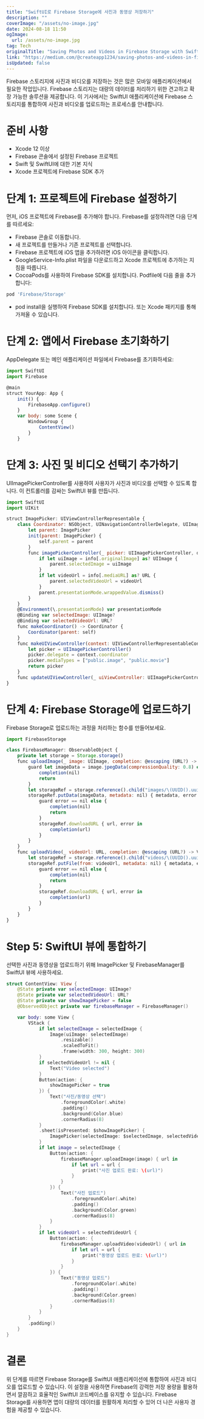 ```yaml
---
title: "SwiftUI로 Firebase Storage에 사진과 동영상 저장하기"
description: ""
coverImage: "/assets/no-image.jpg"
date: 2024-08-18 11:50
ogImage: 
  url: /assets/no-image.jpg
tag: Tech
originalTitle: "Saving Photos and Videos in Firebase Storage with SwiftUI"
link: "https://medium.com/@createapp1234/saving-photos-and-videos-in-firebase-storage-with-swiftui-ef40f527175f"
isUpdated: false
---
```



Firebase 스토리지에 사진과 비디오를 저장하는 것은 많은 모바일 애플리케이션에서 필요한 작업입니다. Firebase 스토리지는 대량의 데이터를 처리하기 위한 견고하고 확장 가능한 솔루션을 제공합니다. 이 기사에서는 SwiftUI 애플리케이션에 Firebase 스토리지를 통합하여 사진과 비디오를 업로드하는 프로세스를 안내합니다.

# 준비 사항

- Xcode 12 이상
- Firebase 콘솔에서 설정된 Firebase 프로젝트
- Swift 및 SwiftUI에 대한 기본 지식
- Xcode 프로젝트에 Firebase SDK 추가

# 단계 1: 프로젝트에 Firebase 설정하기

<div class="content-ad"></div>

먼저, iOS 프로젝트에 Firebase를 추가해야 합니다. Firebase를 설정하려면 다음 단계를 따르세요:

- Firebase 콘솔로 이동합니다.
- 새 프로젝트를 만들거나 기존 프로젝트를 선택합니다.
- Firebase 프로젝트에 iOS 앱을 추가하려면 iOS 아이콘을 클릭합니다.
- GoogleService-Info.plist 파일을 다운로드하고 Xcode 프로젝트에 추가하는 지침을 따릅니다.
- CocoaPods를 사용하여 Firebase SDK를 설치합니다. Podfile에 다음 줄을 추가합니다:

```js
pod 'Firebase/Storage'
```

- pod install을 실행하여 Firebase SDK를 설치합니다. 또는 Xcode 패키지를 통해 가져올 수 있습니다.

<div class="content-ad"></div>

# 단계 2: 앱에서 Firebase 초기화하기

AppDelegate 또는 메인 애플리케이션 파일에서 Firebase를 초기화하세요:

```js
import SwiftUI
import Firebase
```

```js
@main
struct YourApp: App {
    init() {
        FirebaseApp.configure()
    }
    var body: some Scene {
        WindowGroup {
            ContentView()
        }
    }
```

<div class="content-ad"></div>

# 단계 3: 사진 및 비디오 선택기 추가하기

UIImagePickerController를 사용하여 사용자가 사진과 비디오를 선택할 수 있도록 합니다. 이 컨트롤러를 감싸는 SwiftUI 뷰를 만듭니다.

```js
import SwiftUI
import UIKit
```

```js
struct ImagePicker: UIViewControllerRepresentable {
    class Coordinator: NSObject, UINavigationControllerDelegate, UIImagePickerControllerDelegate {
        let parent: ImagePicker
        init(parent: ImagePicker) {
            self.parent = parent
        }
        func imagePickerController(_ picker: UIImagePickerController, didFinishPickingMediaWithInfo info: [UIImagePickerController.InfoKey : Any]) {
            if let uiImage = info[.originalImage] as? UIImage {
                parent.selectedImage = uiImage
            }
            if let videoUrl = info[.mediaURL] as? URL {
                parent.selectedVideoUrl = videoUrl
            }
            parent.presentationMode.wrappedValue.dismiss()
        }
    }
    @Environment(\.presentationMode) var presentationMode
    @Binding var selectedImage: UIImage?
    @Binding var selectedVideoUrl: URL?
    func makeCoordinator() -> Coordinator {
        Coordinator(parent: self)
    }
    func makeUIViewController(context: UIViewControllerRepresentableContext<ImagePicker>) -> UIImagePickerController {
        let picker = UIImagePickerController()
        picker.delegate = context.coordinator
        picker.mediaTypes = ["public.image", "public.movie"]
        return picker
    }
    func updateUIViewController(_ uiViewController: UIImagePickerController, context: UIViewControllerRepresentableContext<ImagePicker>) {}
}
```

<div class="content-ad"></div>

# 단계 4: Firebase Storage에 업로드하기

Firebase Storage로 업로드하는 과정을 처리하는 함수를 만들어보세요.

```js
import FirebaseStorage
```

```js
class FirebaseManager: ObservableObject {
    private let storage = Storage.storage()
    func uploadImage(_ image: UIImage, completion: @escaping (URL?) -> Void) {
        guard let imageData = image.jpegData(compressionQuality: 0.8) else {
            completion(nil)
            return
        }
        let storageRef = storage.reference().child("images/\(UUID().uuidString).jpg")
        storageRef.putData(imageData, metadata: nil) { metadata, error in
            guard error == nil else {
                completion(nil)
                return
            }
            storageRef.downloadURL { url, error in
                completion(url)
            }
        }
    }
    func uploadVideo(_ videoUrl: URL, completion: @escaping (URL?) -> Void) {
        let storageRef = storage.reference().child("videos/\(UUID().uuidString).mov")
        storageRef.putFile(from: videoUrl, metadata: nil) { metadata, error in
            guard error == nil else {
                completion(nil)
                return
            }
            storageRef.downloadURL { url, error in
                completion(url)
            }
        }
    }
}
```

<div class="content-ad"></div>

# Step 5: SwiftUI 뷰에 통합하기

선택한 사진과 동영상을 업로드하기 위해 ImagePicker 및 FirebaseManager를 SwiftUI 뷰에 사용하세요.

```swift
struct ContentView: View {
    @State private var selectedImage: UIImage?
    @State private var selectedVideoUrl: URL?
    @State private var showImagePicker = false
    @ObservedObject private var firebaseManager = FirebaseManager()
```

```swift
    var body: some View {
        VStack {
            if let selectedImage = selectedImage {
                Image(uiImage: selectedImage)
                    .resizable()
                    .scaledToFit()
                    .frame(width: 300, height: 300)
            }
            if selectedVideoUrl != nil {
                Text("Video selected")
            }
            Button(action: {
                showImagePicker = true
            }) {
                Text("사진/동영상 선택")
                    .foregroundColor(.white)
                    .padding()
                    .background(Color.blue)
                    .cornerRadius(8)
            }
            .sheet(isPresented: $showImagePicker) {
                ImagePicker(selectedImage: $selectedImage, selectedVideoUrl: $selectedVideoUrl)
            }
            if let image = selectedImage {
                Button(action: {
                    firebaseManager.uploadImage(image) { url in
                        if let url = url {
                            print("사진 업로드 완료: \(url)")
                        }
                    }
                }) {
                    Text("사진 업로드")
                        .foregroundColor(.white)
                        .padding()
                        .background(Color.green)
                        .cornerRadius(8)
                }
            }
            if let videoUrl = selectedVideoUrl {
                Button(action: {
                    firebaseManager.uploadVideo(videoUrl) { url in
                        if let url = url {
                            print("동영상 업로드 완료: \(url)")
                        }
                    }
                }) {
                    Text("동영상 업로드")
                        .foregroundColor(.white)
                        .padding()
                        .background(Color.green)
                        .cornerRadius(8)
                }
            }
        }
        .padding()
    }
}
```

<div class="content-ad"></div>

# 결론

위 단계를 따르면 Firebase Storage를 SwiftUI 애플리케이션에 통합하여 사진과 비디오를 업로드할 수 있습니다. 이 설정을 사용하면 Firebase의 강력한 저장 용량을 활용하면서 깔끔하고 효율적인 SwiftUI 코드베이스를 유지할 수 있습니다. Firebase Storage를 사용하면 앱이 대량의 데이터를 원활하게 처리할 수 있어 더 나은 사용자 경험을 제공할 수 있습니다.